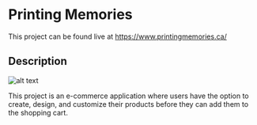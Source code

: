 # Printing Memories

This project can be found live at https://www.printingmemories.ca/

## Description

![alt text](http://url/to/img.png)

This project is an e-commerce application where users have the option to create, design, and customize their products before they can add them to the shopping cart.
